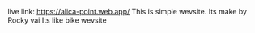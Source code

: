 live link: https://alica-point.web.app/
This is simple wevsite.
Its make by Rocky vai
Its like bike wevsite
